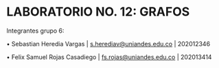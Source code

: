 
# LABORATORIO NO. 12: GRAFOS

Integrantes grupo 6:

• Sebastian Heredia Vargas | s.herediav@uniandes.edu.co | 202012346

• Felix Samuel Rojas Casadiego | fs.rojas@uniandes.edu.co | 202013414

